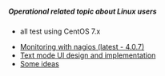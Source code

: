 ##### Operational related topic about Linux users

* all test using CentOS 7.x

- [Monitoring with nagios (latest - 4.0.7)](https://github.com/boonchu/opslab/tree/master/monitoring/nagios)
- [Text mode UI design and implementation](https://github.com/boonchu/opslab/tree/master/tools/UI) 
- [Some ideas](https://github.com/boonchu/opslab/tree/master/tools/shell)
